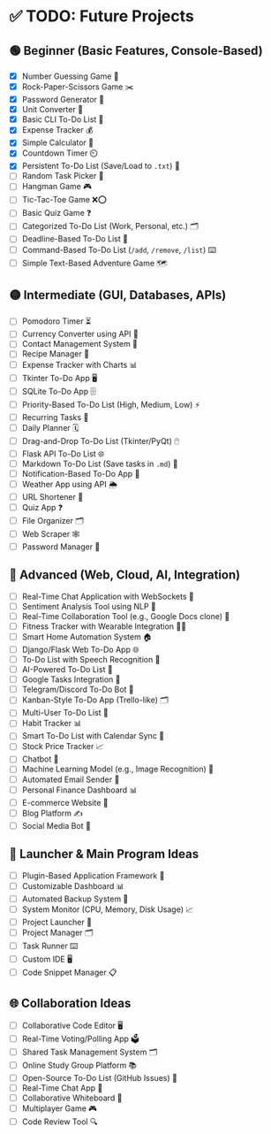 # ✅ TODO: Future Projects  

## 🟢 Beginner (Basic Features, Console-Based)  
- [x] Number Guessing Game 🎲  
- [x] Rock-Paper-Scissors Game ✂️  
- [x] Password Generator 🔐  
- [x] Unit Converter 📏  
- [x] Basic CLI To-Do List 📝  
- [x] Expense Tracker 💰  
- [x] Simple Calculator 🧮 
- [x] Countdown Timer ⏲️  
- [x] Persistent To-Do List (Save/Load to `.txt`) 💾  
- [ ] Random Task Picker 🎲  
- [ ] Hangman Game 🎮  
- [ ] Tic-Tac-Toe Game ❌⭕  
- [ ] Basic Quiz Game ❓  
- [ ] Categorized To-Do List (Work, Personal, etc.) 🗂️  
- [ ] Deadline-Based To-Do List 📅  
- [ ] Command-Based To-Do List (`/add`, `/remove`, `/list`) ⌨️  
- [ ] Simple Text-Based Adventure Game 🗺️  

## 🟡 Intermediate (GUI, Databases, APIs)  
- [ ] Pomodoro Timer ⏳  
- [ ] Currency Converter using API 💱  
- [ ] Contact Management System 📇  
- [ ] Recipe Manager 🍲  
- [ ] Expense Tracker with Charts 📊  
- [ ] Tkinter To-Do App 🖥️  
- [ ] SQLite To-Do App 🗄️  
- [ ] Priority-Based To-Do List (High, Medium, Low) ⚡  
- [ ] Recurring Tasks 🔄  
- [ ] Daily Planner 🗓️  
- [ ] Drag-and-Drop To-Do List (Tkinter/PyQt) 🖱️  
- [ ] Flask API To-Do List 🌐  
- [ ] Markdown To-Do List (Save tasks in `.md`) 📄  
- [ ] Notification-Based To-Do App 🔔  
- [ ] Weather App using API 🌦️  
- [ ] URL Shortener 🔗  
- [ ] Quiz App ❓  
- [ ] File Organizer 🗂️  
- [ ] Web Scraper 🕸️  
- [ ] Password Manager 🔐  

## 🔴 Advanced (Web, Cloud, AI, Integration)  
- [ ] Real-Time Chat Application with WebSockets 💬  
- [ ] Sentiment Analysis Tool using NLP 🧠  
- [ ] Real-Time Collaboration Tool (e.g., Google Docs clone) 📝  
- [ ] Fitness Tracker with Wearable Integration 🏋️‍♂️  
- [ ] Smart Home Automation System 🏠  
- [ ] Django/Flask Web To-Do App 🌐  
- [ ] To-Do List with Speech Recognition 🎤  
- [ ] AI-Powered To-Do List 🤖  
- [ ] Google Tasks Integration 📅  
- [ ] Telegram/Discord To-Do Bot 🤖  
- [ ] Kanban-Style To-Do App (Trello-like) 🗂️  
- [ ] Multi-User To-Do List 👥  
- [ ] Habit Tracker 📊  
- [ ] Smart To-Do List with Calendar Sync 📅  
- [ ] Stock Price Tracker 📈  
- [ ] Chatbot 💬  
- [ ] Machine Learning Model (e.g., Image Recognition) 🤖  
- [ ] Automated Email Sender 📧  
- [ ] Personal Finance Dashboard 📊  
- [ ] E-commerce Website 🛒  
- [ ] Blog Platform ✍️  
- [ ] Social Media Bot 🤖  

## 🚀 Launcher & Main Program Ideas  
- [ ] Plugin-Based Application Framework 🔌  
- [ ] Customizable Dashboard 📊  
- [ ] Automated Backup System 💾  
- [ ] System Monitor (CPU, Memory, Disk Usage) 📈  
- [ ] Project Launcher 🚀  
- [ ] Project Manager 🗂️  
- [ ] Task Runner ⌨️  
- [ ] Custom IDE 🖥️  
- [ ] Code Snippet Manager 📋  

## 🌐 Collaboration Ideas  
- [ ] Collaborative Code Editor 🖥️  
- [ ] Real-Time Voting/Polling App 🗳️  
- [ ] Shared Task Management System 🗂️  
- [ ] Online Study Group Platform 📚  
- [ ] Open-Source To-Do List (GitHub Issues) 📝  
- [ ] Real-Time Chat App 💬  
- [ ] Collaborative Whiteboard 🎨  
- [ ] Multiplayer Game 🎮  
- [ ] Code Review Tool 🔍  